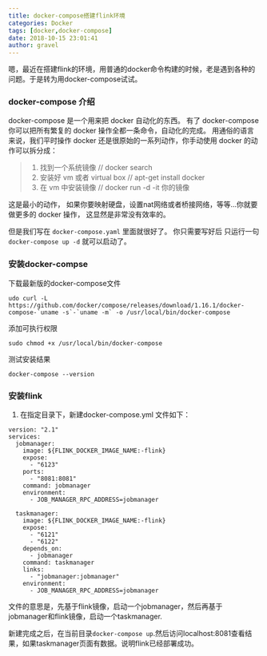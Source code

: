 ```yaml
---
title: docker-compose搭建flink环境
categories: Docker
tags: [docker,docker-compose]
date: 2018-10-15 23:01:41 
author: gravel
---
```


嗯，最近在搭建flink的环境，用普通的docker命令构建的时候，老是遇到各种的问题。于是转为用docker-compose试试。
### docker-compose 介绍
docker-compose 是一个用来把 docker 自动化的东西。
有了 docker-compose 你可以把所有繁复的 docker 操作全都一条命令，自动化的完成。
用通俗的语言来说，我们平时操作 docker 还是很原始的一系列动作，你手动使用 docker 的动作可以拆分成：

> 1. 找到一个系统镜像 // docker search
> 2. 安装好 vm 或者 virtual box // apt-get install docker
> 3. 在 vm 中安装镜像 // docker run -d -it 你的镜像

这是最小的动作， 如果你要映射硬盘，设置nat网络或者桥接网络，等等…你就要做更多的 docker 操作， 这显然是非常没有效率的。

但是我们写在 `docker-compose.yaml` 里面就很好了。 你只需要写好后 只运行一句
`docker-compose up -d` 就可以启动了。

### 安装docker-compse

下载最新版的docker-compose文件 
```
udo curl -L https://github.com/docker/compose/releases/download/1.16.1/docker-compose-`uname -s`-`uname -m` -o /usr/local/bin/docker-compose
```
添加可执行权限 
```
sudo chmod +x /usr/local/bin/docker-compose
```
测试安装结果 

```
docker-compose --version 
```

### 安装flink

1. 在指定目录下，新建docker-compose.yml 文件如下：
```
version: "2.1"
services:
  jobmanager:
    image: ${FLINK_DOCKER_IMAGE_NAME:-flink}
    expose:
      - "6123"
    ports:
      - "8081:8081"
    command: jobmanager
    environment:
      - JOB_MANAGER_RPC_ADDRESS=jobmanager

  taskmanager:
    image: ${FLINK_DOCKER_IMAGE_NAME:-flink}
    expose:
      - "6121"
      - "6122"
    depends_on:
      - jobmanager
    command: taskmanager
    links:
      - "jobmanager:jobmanager"
    environment:
      - JOB_MANAGER_RPC_ADDRESS=jobmanager
```

文件的意思是，先基于flink镜像，启动一个jobmanager，然后再基于jobmanager和flink镜像，启动一个taskmanager.

新建完成之后，在当前目录`docker-compose up`.然后访问localhost:8081查看结果，如果taskmanager页面有数据。说明flink已经部署成功。